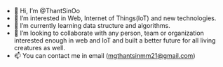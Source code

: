 - 👋 Hi, I’m @ThantSinOo
- 👀 I’m interested in Web, Internet of Things(IoT) and new technologies.
- 🌱 I’m currently learning data structure and algorithms.
- 💞️ I’m looking to collaborate with any person, team or organization interested enough in web and IoT and built a better future for all living creatures as well.
- 📫 You can contact me in email (mgthantsinmm21@gmail.com)

<!---
ThantSinOo/ThantSinOo is a ✨ special ✨ repository because its `README.md` (this file) appears on your GitHub profile.
You can click the Preview link to take a look at your changes.
--->
